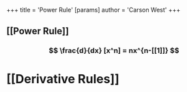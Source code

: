 +++
 title = 'Power Rule'
[params]
	author = 'Carson West'
+++
## [[Power Rule]] 
###  $$  \frac{d}{dx} [x^n] = nx^{n-[[1]]}  $$  


# [[Derivative Rules]]
